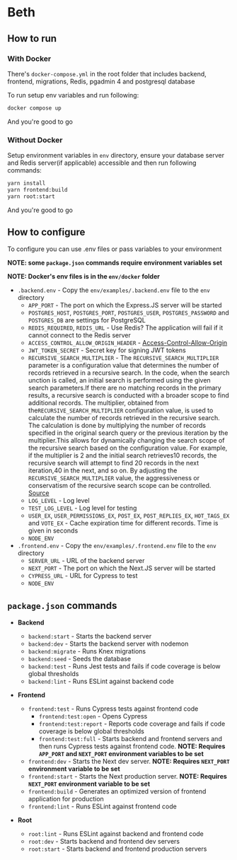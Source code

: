 # Beth

## How to run

### With Docker

There's `docker-compose.yml` in the root folder that includes backend, frontend, migrations, Redis, pgadmin 4 and postgresql database

To run setup env variables and run following:

```bash
docker compose up
```

And you're good to go

### Without Docker

Setup environment variables in `env` directory, ensure your database server and Redis server(if applicable) accessible and then run following commands:

```bash
yarn install
yarn frontend:build
yarn root:start
```

And you're good to go

## How to configure

To configure you can use .env files or pass variables to your environment

**NOTE: some `package.json` commands require environment variables set**

**NOTE: Docker's env files is in the `env/docker` folder**

- `.backend.env` - Copy the `env/examples/.backend.env` file to the `env` directory
  - `APP_PORT` - The port on which the Express.JS server will be started
  - `POSTGRES_HOST`, `POSTGRES_PORT`, `POSTGRES_USER`, `POSTGRES_PASSWORD` and `POSTGRES_DB` are settings for PostgreSQL
  - `REDIS_REQUIRED`, `REDIS_URL` - Use Redis? The application will fail if it cannot connect to the Redis server
  - `ACCESS_CONTROL_ALLOW_ORIGIN_HEADER` - [Access-Control-Allow-Origin](https://developer.mozilla.org/en-US/docs/Web/HTTP/Headers/Access-Control-Allow-Origin)
  - `JWT_TOKEN_SECRET` - Secret key for signing JWT tokens
  - `RECURSIVE_SEARCH_MULTIPLIER` - The `RECURSIVE_SEARCH_MULTIPLIER` parameter is a configuration value that determines the number of records retrieved in a recursive search. In the code, when the search unction is called, an initial search is performed using the given search parameters.If there are no matching records in the primary results, a recursive search is conducted with a broader scope to find additional records. The multiplier, obtained from the`RECURSIVE_SEARCH_MULTIPLIER` configuration value, is used to calculate the number of records retrieved in the recursive search. The calculation is done by multiplying the number of records specified in the original search query or the previous iteration by the multiplier.This allows for dynamically changing the search scope of the recursive search based on the configuration value. For example, if the multiplier is 2 and the initial search retrieves10 records, the recursive search will attempt to find 20 records in the next iteration,40 in the next, and so on. By adjusting the `RECURSIVE_SEARCH_MULTIPLIER` value, the aggressiveness or conservatism of the recursive search scope can be controlled. [Source](https://github.com/TheTS-labs/Beth/blob/Tests/backend/endpoints/post/post_endpoint.ts#L166)
  - `LOG_LEVEL` - Log level
  - `TEST_LOG_LEVEL` - Log level for testing
  - `USER_EX`, `USER_PERMISSIONS_EX`, `POST_EX`, `POST_REPLIES_EX`, `HOT_TAGS_EX` and `VOTE_EX` - Cache expiration time for different records. Time is given in seconds
  - `NODE_ENV`
- `.frontend.env` - Copy the `env/examples/.frontend.env` file to the `env` directory
  - `SERVER_URL` - URL of the backend server
  - `NEXT_PORT` - The port on which the Next.JS server will be started
  - `CYPRESS_URL` - URL for Cypress to test
  - `NODE_ENV`

## `package.json` commands

- **Backend**
  - `backend:start` - Starts the backend server
  - `backend:dev` - Starts the backend server with nodemon
  - `backend:migrate` - Runs Knex migrations
  - `backend:seed` - Seeds the database
  - `backend:test` - Runs Jest tests and fails if code coverage is below global thresholds
  - `backend:lint` - Runs ESLint against backend code

- **Frontend**
  - `frontend:test` - Runs Cypress tests against frontend code
    - `frontend:test:open` - Opens Cypress
    - `frontend:test:report` - Reports code coverage and fails if code coverage is below global thresholds
    - `frontend:test:full` - Starts backend and frontend servers and then runs Cypress tests against frontend code. **NOTE: Requires `APP_PORT` and `NEXT_PORT` environment variables to be set**
  - `frontend:dev` - Starts the Next dev server. **NOTE: Requires `NEXT_PORT` environment variable to be set**
  - `frontend:start` - Starts the Next production server. **NOTE: Requires `NEXT_PORT` environment variable to be set**
  - `frontend:build` - Generates an optimized version of frontend application for production
  - `frontend:lint` - Runs ESLint against frontend code

- **Root**
  - `root:lint` - Runs ESLint against backend and frontend code
  - `root:dev` - Starts backend and frontend dev servers
  - `root:start` - Starts backend and frontend production servers
